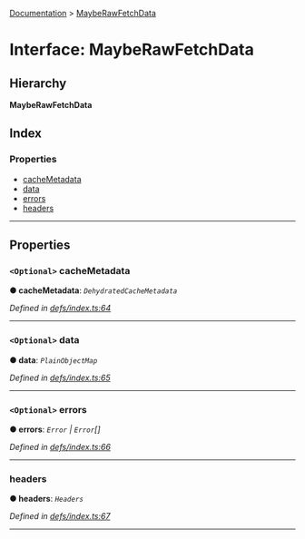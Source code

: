 [Documentation](../README.md) > [MaybeRawFetchData](../interfaces/mayberawfetchdata.md)

# Interface: MaybeRawFetchData

## Hierarchy

**MaybeRawFetchData**

## Index

### Properties

* [cacheMetadata](mayberawfetchdata.md#cachemetadata)
* [data](mayberawfetchdata.md#data)
* [errors](mayberawfetchdata.md#errors)
* [headers](mayberawfetchdata.md#headers)

---

## Properties

<a id="cachemetadata"></a>

### `<Optional>` cacheMetadata

**● cacheMetadata**: *`DehydratedCacheMetadata`*

*Defined in [defs/index.ts:64](https://github.com/bad-batch/handl/blob/20503ed/packages/fetch-manager/src/defs/index.ts#L64)*

___
<a id="data"></a>

### `<Optional>` data

**● data**: *`PlainObjectMap`*

*Defined in [defs/index.ts:65](https://github.com/bad-batch/handl/blob/20503ed/packages/fetch-manager/src/defs/index.ts#L65)*

___
<a id="errors"></a>

### `<Optional>` errors

**● errors**: *`Error` \| `Error`[]*

*Defined in [defs/index.ts:66](https://github.com/bad-batch/handl/blob/20503ed/packages/fetch-manager/src/defs/index.ts#L66)*

___
<a id="headers"></a>

###  headers

**● headers**: *`Headers`*

*Defined in [defs/index.ts:67](https://github.com/bad-batch/handl/blob/20503ed/packages/fetch-manager/src/defs/index.ts#L67)*

___

